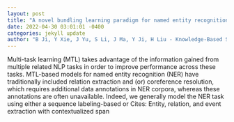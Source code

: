 ```yaml
--- 
layout: post 
title: "A novel bundling learning paradigm for named entity recognition" 
date: 2022-04-30 03:01:01 -0400 
categories: jekyll update 
author: "B Ji, Y Xie, J Yu, S Li, J Ma, Y Ji, H Liu - Knowledge-Based Systems, 2022" 
--- 
```

Multi-task learning (MTL) takes advantage of the information gained from multiple related NLP tasks in order to improve performance across these tasks. MTL-based models for named entity recognition (NER) have traditionally included relation extraction and (or) coreference resolution, which requires additional data annotations in NER corpora, whereas these annotations are often unavailable. Indeed, we generally model the NER task using either a sequence labeling-based or Cites: Entity, relation, and event extraction with contextualized span